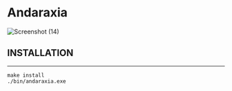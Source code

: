 # Andaraxia

![Screenshot (14)](https://github.com/jocoso/Andaraxia/assets/11726211/6f517d9c-cc89-4363-bada-09b39a951516)

## INSTALLATION
------------------
`make install`
</br>
`./bin/andaraxia.exe`
